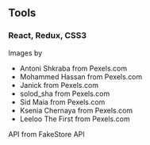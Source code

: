 ## Tools
### React, Redux, CSS3

Images by 
- Antoni Shkraba from Pexels.com
- Mohammed Hassan from Pexels.com 
- Janick from Pexels.com 
- solod_sha from Pexels.com 
- Sid Maia from Pexels.com
- Ksenia Chernaya from Pexels.com
- Leeloo The First from Pexels.com
  
API from FakeStore API
